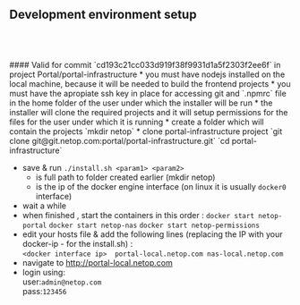 ## Development environment setup  
<br>
<br>
<br>
#### Valid for commit `cd193c21cc033d919f38f9931d1a5f2303f2ee6f` in project Portal/portal-infrastructure
* you must have nodejs installed on the local machine, because it will be needed to build the frontend projects
* you must have the apropiate ssh key in place for accessing git and `.npmrc` file in the home folder of the user under which the installer will be run
* the installer will clone the required projects and it will setup permissions for the files for the user under which it is running
* create a folder which will contain the projects  
`mkdir netop`
* clone portal-infrastructure project  
`git clone git@git.netop.com:portal/portal-infrastructure.git`  
`cd portal-infrastructure`

* save & run `./install.sh <param1> <param2>`
    * <param1> is full path to folder created earlier (mkdir netop)
    * <param2> is the ip of the docker engine interface (on linux it is usually `docker0` interface)
* wait a while
* when finished , start the containers in this order :
`docker start netop-portal`
`docker start netop-nas`
`docker start netop-permissions`
* edit your hosts file & add the following lines (replacing the IP with your docker-ip - <param2> for the install.sh) :  
`<docker interface ip>	portal-local.netop.com nas-local.netop.com`
* navigate to http://portal-local.netop.com
* login using:  
user:`admin@netop.com`  
pass:`123456`